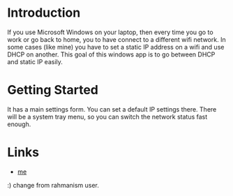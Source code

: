 # Introduction
If you use Microsoft Windows on your laptop, then every time you go to work or go back to home, you to have connect to a different wifi network. In some cases (like mine) you have to set a static IP address on a wifi and use DHCP on another.
This goal of this windows app is to go between DHCP and static IP easily.

# Getting Started
It has a main settings form. You can set a default IP settings there.
There will be a system tray menu, so you can switch the network status fast enough.

# Links
- [me](http://rahmanism.ir)

:)
change from rahmanism user.
